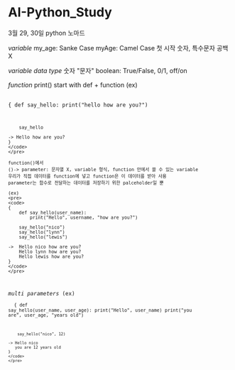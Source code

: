 # AI-Python_Study
3월 29, 30일 python 노마드

*variable*
    my_age: Sanke Case
    myAge: Camel Case
    첫 시작 숫자, 특수문자 공백 X

*variable data type*
    숫자
    "문자"
    boolean: True/False, 0/1, off/on

*function*
    print()
    start with def + function
    (ex)
    <pre>
    <code>
    {
        def say_hello:
            print("hello how are you?")

        say_hello

    -> Hello how are you?
    }
    </code>
    </pre>

    function()에서
    ()-> parameter: 문자열 X, variable 형식, function 안에서 쓸 수 있는 variable
    우리가 직접 데이터를 function에 넣고 function은 이 데이터를 받아 사용
    parameter는 함수로 전달하는 데이터를 저장하기 위한 palceholder일 뿐

    (ex)
    <pre>
    <code>
    {
        def say_hello(user_name):
            print("Hello", username, "how are you?")

        say_hello("nico")
        say_hello("lynn")
        say_hello("lewis")

    ->  Hello nico how are you?
        Hello lynn how are you?
        Hello lewis how are you?
    }
    </code>
    </pre>

*multi parameters*
    (ex)
    <pre>
    <code>
    {
        def say_hello(user_name, user_age):
            print("Hello", user_name)
            print("you are", user_age, "years old")

        say_hello("nico", 12)

    -> Hello nico
       you are 12 years old
    }
    </code>
    </pre>
